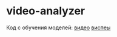 ﻿# video-analyzer

Код с обучения моделей:
[видео](https://github.com/Degior/video-analysis)
[виспеы](https://github.com/Degior/whisper-finetune)
